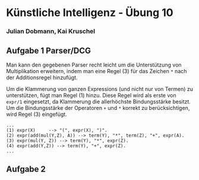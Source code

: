 # Künstliche Intelligenz - Übung 10
### Julian Dobmann, Kai Kruschel

## Aufgabe 1 Parser/DCG

Man kann den gegebenen Parser recht leicht um die Unterstützung von Multiplikation erweitern, indem man eine Regel (3) für das Zeichen `*` nach der Additionsregel hinzufügt.

Um die Klammerung von ganzen Expressions (und nicht nur von Termen) zu unterstützen, fügt man Regel (1) hinzu.
Diese Regel wird als erste von `expr/1` eingesetzt, da Klammerung die allerhöchste Bindungsstärke besitzt.  
Um die Bindungsstärke der Operatoren `+` und `*` korrekt zu berücksichtigen, wird Regel (3) eingefügt.

```
...
(1) expr(X)     --> "(", expr(X), ")".
(2) expr(add(mul(Y,Z), A)) --> term(Y), "*", term(Z), "+", expr(A).
(3) expr(mul(Y, Z)) --> term(Y), "*", expr(Z).
(4) expr(add(Y,Z)) --> term(Y), "+", expr(Z).
...
```

## Aufgabe 2